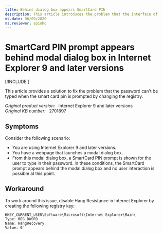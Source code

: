 ```yaml
---
title: Behind dialog box appears SmartCard PIN
description: This article introduces the problem that the interface of the modal dialog box and the SmartCard PIN prompt in the web page can't interact.
ms.date: 06/09/2020
ms.reviewer: apinho
---
```

# SmartCard PIN prompt appears behind modal dialog box in Internet Explorer 9 and later versions

[!INCLUDE [](../../../includes/browsers-important.md)]

This article provides a solution to fix the problem that the password can't be typed when the smart card pin is prompted by changing the registry.

_Original product version:_ &nbsp; Internet Explorer 9 and later versions  
_Original KB number:_ &nbsp; 2701897

## Symptoms

Consider the following scenario:

- You are using Internet Explorer 9 and later versions.
- You have a webpage that launches a modal dialog box.
- From this modal dialog box, a SmartCard PIN prompt is shown for the user to type in their password.
In these conditions, the SmartCard prompt appears behind the modal dialog box and no user interaction is possible at this point.

## Workaround

To work around this issue, disable Hang Resistance in Internet Explorer by creating the following registry key:

```console
HKEY_CURRENT_USER\Software\Microsoft\Internet Explorer\Main\  
Type: REG_DWORD  
Name: HangRecovery  
Value: 0`
```
